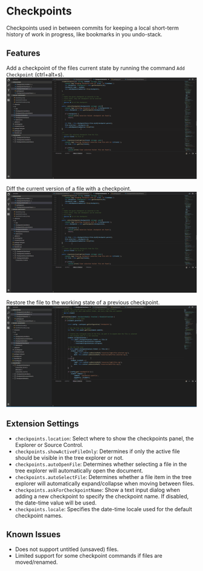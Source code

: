 # Checkpoints

Checkpoints used in between commits for keeping a local short-term history of work in progress, like bookmarks in you undo-stack.

## Features

Add a checkpoint of the files current state by running the command `Add Checkpoint` (ctrl+alt+s).
![Add Checkpoint](resources/readme/add-checkpoints.gif)

Diff the current version of a file with a checkpoint.
![Diff Checkpoint](resources/readme/diff-checkpoints.gif)

Restore the file to the working state of a previous checkpoint.
![Restore Checkpoint](resources/readme/restore-checkpoints.gif)

## Extension Settings

* `checkpoints.location`: Select where to show the checkpoints panel, the Explorer or Source Control.
* `checkpoints.showActiveFileOnly`: Determines if only the active file should be visible in the tree explorer or not.
* `checkpoints.autoOpenFile`: Determines whether selecting a file in the tree explorer will automatically open the document.
* `checkpoints.autoSelectFile`: Determines whether a file item in the tree explorer will automatically expand/collapse when moving between files.
* `checkpoints.askForCheckpointName`: Show a text input dialog when adding a new checkpoint to specify the checkpoint name. If disabled, the date-time value will be used.
* `checkpoints.locale`: Specifies the date-time locale used for the default checkpoint names.

## Known Issues

* Does not support untitled (unsaved) files.
* Limited support for some checkpoint commands if files are moved/renamed.

